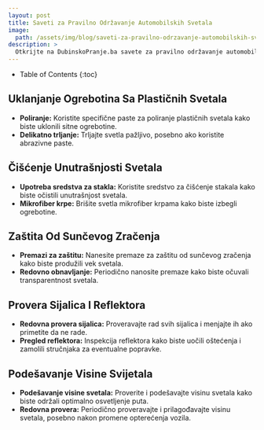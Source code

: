 ```yaml
---
layout: post
title: Saveti za Pravilno Održavanje Automobilskih Svetala
image: 
  path: /assets/img/blog/saveti-za-pravilno-odrzavanje-automobilskih-svetala_dubinsko-pranje-ba.png
description: >
  Otkrijte na DubinskoPranje.ba savete za pravilno održavanje automobilskih svetala. Kako ukloniti ogrebotine, očistiti stakla i očuvati efikasnost osvetljenja.
---
```



- Table of Contents
{:toc}


## Uklanjanje Ogrebotina Sa Plastičnih Svetala

- **Poliranje:** Koristite specifične paste za poliranje plastičnih svetala kako biste uklonili sitne ogrebotine.
- **Delikatno trljanje:** Trljajte svetla pažljivo, posebno ako koristite abrazivne paste.

## Čišćenje Unutrašnjosti Svetala

- **Upotreba sredstva za stakla:** Koristite sredstvo za čišćenje stakala kako biste očistili unutrašnjost svetala.
- **Mikrofiber krpe:** Brišite svetla mikrofiber krpama kako biste izbegli ogrebotine.

## Zaštita Od Sunčevog Zračenja

- **Premazi za zaštitu:** Nanesite premaze za zaštitu od sunčevog zračenja kako biste produžili vek svetala.
- **Redovno obnavljanje:** Periodično nanosite premaze kako biste očuvali transparentnost svetala.

## Provera Sijalica I Reflektora

- **Redovna provera sijalica:** Proveravajte rad svih sijalica i menjajte ih ako primetite da ne rade.
- **Pregled reflektora:** Inspekcija reflektora kako biste uočili oštećenja i zamolili stručnjaka za eventualne popravke.

## Podešavanje Visine Svijetala

- **Podešavanje visine svetala:** Proverite i podešavajte visinu svetala kako biste održali optimalno osvetljenje puta.
- **Redovna provera:** Periodično proveravajte i prilagođavajte visinu svetala, posebno nakon promene opterećenja vozila.